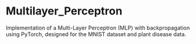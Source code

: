 # Multilayer_Perceptron
Implementation of a Multi-Layer Perceptron (MLP) with backpropagation using PyTorch, designed for the MNIST dataset and plant disease data. 
